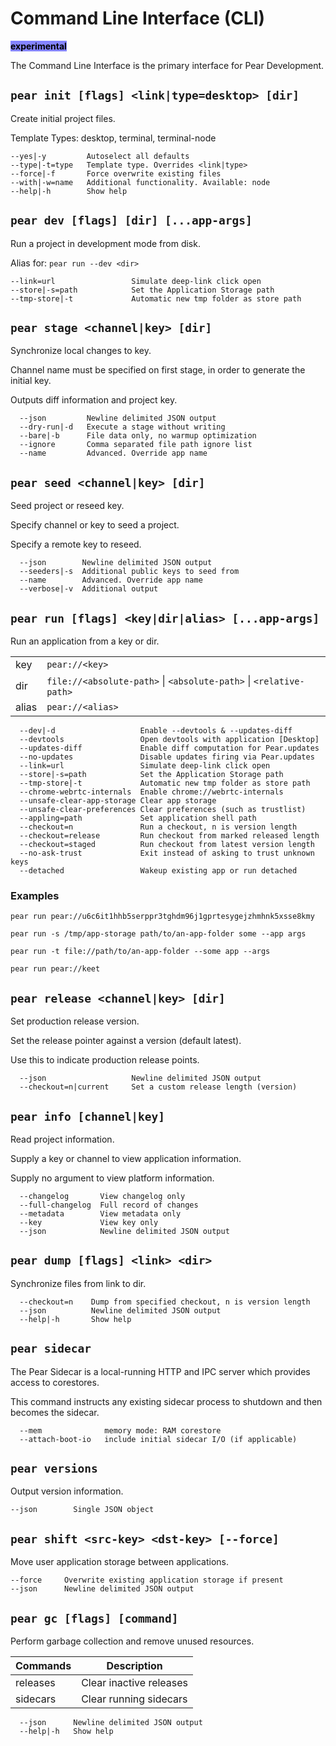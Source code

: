 # Command Line Interface (CLI) 

<mark style="background-color: #8484ff;">**experimental**</mark>

The Command Line Interface is the primary interface for Pear Development.

## `pear init [flags] <link|type=desktop> [dir]`

Create initial project files.

Template Types: desktop, terminal, terminal-node

```
--yes|-y         Autoselect all defaults
--type|-t=type   Template type. Overrides <link|type>
--force|-f       Force overwrite existing files
--with|-w=name   Additional functionality. Available: node
--help|-h        Show help
```
  
## `pear dev [flags] [dir] [...app-args]`

Run a project in development mode from disk.

Alias for: `pear run --dev <dir>`

```
--link=url                 Simulate deep-link click open
--store|-s=path            Set the Application Storage path
--tmp-store|-t             Automatic new tmp folder as store path
```  
## `pear stage <channel|key> [dir]`

Synchronize local changes to key.

Channel name must be specified on first stage,
in order to generate the initial key.

Outputs diff information and project key.

```
  --json         Newline delimited JSON output
  --dry-run|-d   Execute a stage without writing
  --bare|-b      File data only, no warmup optimization
  --ignore       Comma separated file path ignore list
  --name         Advanced. Override app name
```
  
## `pear seed <channel|key> [dir]`

Seed project or reseed key.

Specify channel or key to seed a project.

Specify a remote key to reseed.

```
  --json        Newline delimited JSON output
  --seeders|-s  Additional public keys to seed from
  --name        Advanced. Override app name
  --verbose|-v  Additional output
```
  
## `pear run [flags] <key|dir|alias> [...app-args]`

Run an application from a key or dir.

|       |                                                   |
|-------|---------------------------------------------------|
| key   | `pear://<key>`                            |
| dir   | `file://<absolute-path>` \| `<absolute-path>` \| `<relative-path>` |
| alias | `pear://<alias>`                          |


```
  --dev|-d                   Enable --devtools & --updates-diff
  --devtools                 Open devtools with application [Desktop]
  --updates-diff             Enable diff computation for Pear.updates
  --no-updates               Disable updates firing via Pear.updates
  --link=url                 Simulate deep-link click open
  --store|-s=path            Set the Application Storage path
  --tmp-store|-t             Automatic new tmp folder as store path
  --chrome-webrtc-internals  Enable chrome://webrtc-internals
  --unsafe-clear-app-storage Clear app storage
  --unsafe-clear-preferences Clear preferences (such as trustlist)
  --appling=path             Set application shell path
  --checkout=n               Run a checkout, n is version length
  --checkout=release         Run checkout from marked released length
  --checkout=staged          Run checkout from latest version length
  --no-ask-trust             Exit instead of asking to trust unknown keys
  --detached                 Wakeup existing app or run detached
```

### Examples 

```
pear run pear://u6c6it1hhb5serppr3tghdm96j1gprtesygejzhmhnk5xsse8kmy
```

```
pear run -s /tmp/app-storage path/to/an-app-folder some --app args
```

```
pear run -t file://path/to/an-app-folder --some app --args
```

```
pear run pear://keet
```

## `pear release <channel|key> [dir]`

Set production release version.

Set the release pointer against a version (default latest).

Use this to indicate production release points.

```
  --json                   Newline delimited JSON output
  --checkout=n|current     Set a custom release length (version)
```
  
## `pear info [channel|key]`

Read project information.

Supply a key or channel to view application information.

Supply no argument to view platform information.

```
  --changelog       View changelog only
  --full-changelog  Full record of changes
  --metadata        View metadata only
  --key             View key only
  --json            Newline delimited JSON output
```
  
## `pear dump [flags] <link> <dir>`

Synchronize files from link to dir.

```
  --checkout=n    Dump from specified checkout, n is version length
  --json          Newline delimited JSON output
  --help|-h       Show help
```
  
## `pear sidecar`

The Pear Sidecar is a local-running HTTP and IPC server which
provides access to corestores.

This command instructs any existing sidecar process to shutdown
and then becomes the sidecar.

```
  --mem              memory mode: RAM corestore
  --attach-boot-io   include initial sidecar I/O (if applicable)
```

## `pear versions`

Output version information.

```
--json        Single JSON object
```

## `pear shift <src-key> <dst-key> [--force]`

Move user application storage between applications.

```
--force     Overwrite existing application storage if present
--json      Newline delimited JSON output
```

## `pear gc [flags] [command]`

Perform garbage collection and remove unused resources.

| Commands      |           Description                                        |
|-------|---------------------------------------------------|
| releases   | Clear inactive releases                       |
| sidecars   |  Clear running sidecars                       |

```
  --json      Newline delimited JSON output
  --help|-h   Show help
```


  
